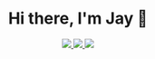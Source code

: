 
<h1 align="center">Hi there, I'm Jay 👋</h1>

<p align="center"> 
 <a href="https://twitter.com/TwiitJay" alt="Jay's twitter">
   <img src="https://img.shields.io/badge/-@TwiitJay-%231DA1F2?style=flat-square&logo=twitter&logoColor=ffffff" />
 </a>
 <a href="https://github.com/jafolayan1" alt="Jay's github">
   <img src="https://img.shields.io/badge/-@jafolayan1-%23181717?style=flat-square&logo=github" />
 </a>
 <a href="https://www.linkedin.com/in/joshua-afolayan-0b7083151/" alt="Jay's linkedin">
   <img src="https://img.shields.io/badge/-iamjay-blue?style=flat-square&logo=Linkedin&logoColor=white&link=https://www.linkedin.com/in/iammukeshm" />
 </a>
</p>

<!--
**Jafolayan1/jafolayan1** is a ✨ _special_ ✨ repository because its `README.md` (this file) appears on your GitHub profile.

Here are some ideas to get you started:

- 🔭 I’m currently working on ...
- 🌱 I’m currently learning ...
- 👯 I’m looking to collaborate on ...
- 🤔 I’m looking for help with ...
- 💬 Ask me about ...
- 📫 How to reach me: ...
- 😄 Pronouns: ...
- ⚡ Fun fact: ...
-->
